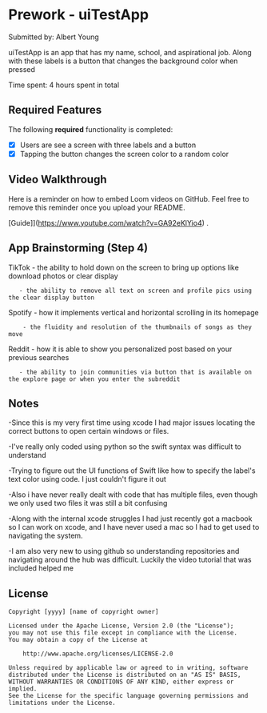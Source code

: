# Prework - uiTestApp

Submitted by: Albert Young

uiTestApp is an app that has my name, school, and aspirational job. Along with these labels is a button that changes the background color when pressed 

Time spent: 4 hours spent in total

## Required Features

The following **required** functionality is completed:

- [x] Users are see a screen with three labels and a button
- [x] Tapping the button changes the screen color to a random color
 
## Video Walkthrough

Here is a reminder on how to embed Loom videos on GitHub. Feel free to remove this reminder once you upload your README. 

[Guide]](https://www.youtube.com/watch?v=GA92eKlYio4) .

## App Brainstorming (Step 4)
TikTok - the ability to hold down on the screen to bring up options like download photos or clear display
       
       - the ability to remove all text on screen and profile pics using the clear display button
       
Spotify - how it implements vertical and horizontal scrolling in its homepage
        
        - the fluidity and resolution of the thumbnails of songs as they move

Reddit - how it is able to show you personalized post based on your previous searches
       
       - the ability to join communities via button that is available on the explore page or when you enter the subreddit
    
## Notes

-Since this is my very first time using xcode I had major issues locating the correct buttons to open certain windows or files.

-I've really only coded using python so the swift syntax was difficult to understand

-Trying to figure out the UI functions of Swift like how to specify the label's text color using code. I just couldn't figure it out 

-Also i have never really dealt with code that has multiple files, even though we only used two files it was still a bit confusing

-Along with the internal xcode struggles I had just recently got a macbook so I can work on xcode, and I have never used a mac so I had to get used to navigating the system.

-I am also very new to using github so understanding repositories and navigating around the hub was difficult. Luckily the video tutorial that was included helped me

## License

    Copyright [yyyy] [name of copyright owner]

    Licensed under the Apache License, Version 2.0 (the "License");
    you may not use this file except in compliance with the License.
    You may obtain a copy of the License at

        http://www.apache.org/licenses/LICENSE-2.0

    Unless required by applicable law or agreed to in writing, software
    distributed under the License is distributed on an "AS IS" BASIS,
    WITHOUT WARRANTIES OR CONDITIONS OF ANY KIND, either express or implied.
    See the License for the specific language governing permissions and
    limitations under the License.
